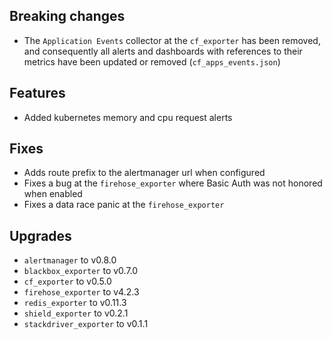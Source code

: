 ## Breaking changes

* The `Application Events` collector at the `cf_exporter` has been removed, and consequently all alerts and dashboards with references to their metrics have been updated or removed (`cf_apps_events.json`)

## Features

* Added kubernetes memory and cpu request alerts

## Fixes

* Adds route prefix to the alertmanager url when configured
* Fixes a bug at the `firehose_exporter` where Basic Auth was not honored when enabled
* Fixes a data race panic at the `firehose_exporter`

## Upgrades

* `alertmanager` to v0.8.0
* `blackbox_exporter` to v0.7.0
* `cf_exporter` to v0.5.0
* `firehose_exporter` to v4.2.3
* `redis_exporter` to v0.11.3
* `shield_exporter` to v0.2.1
* `stackdriver_exporter` to v0.1.1
